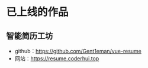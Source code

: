 # 已上线的作品

## 智能简历工坊

-   github：https://github.com/Gent1eman/vue-resume
-   网站：https://resume.coderhui.top
